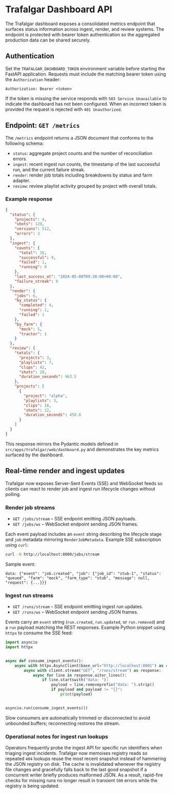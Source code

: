 # Trafalgar Dashboard API

The Trafalgar dashboard exposes a consolidated metrics endpoint that surfaces
status information across ingest, render, and review systems. The endpoint is
protected with bearer token authentication so the aggregated production data can
be shared securely.

## Authentication

Set the `TRAFALGAR_DASHBOARD_TOKEN` environment variable before starting the
FastAPI application. Requests must include the matching bearer token using the
`Authorization` header:

```
Authorization: Bearer <token>
```

If the token is missing the service responds with `503 Service Unavailable` to
indicate the dashboard has not been configured. When an incorrect token is
provided the request is rejected with `401 Unauthorized`.

## Endpoint: `GET /metrics`

The `/metrics` endpoint returns a JSON document that conforms to the following
schema:

- `status`: aggregate project counts and the number of reconciliation errors.
- `ingest`: recent ingest run counts, the timestamp of the last successful run,
  and the current failure streak.
- `render`: render job totals including breakdowns by status and farm adapter.
- `review`: review playlist activity grouped by project with overall totals.

### Example response

```json
{
  "status": {
    "projects": 4,
    "shots": 128,
    "versions": 512,
    "errors": 3
  },
  "ingest": {
    "counts": {
      "total": 10,
      "successful": 9,
      "failed": 1,
      "running": 0
    },
    "last_success_at": "2024-05-08T09:30:00+00:00",
    "failure_streak": 0
  },
  "render": {
    "jobs": 6,
    "by_status": {
      "completed": 4,
      "running": 1,
      "failed": 1
    },
    "by_farm": {
      "mock": 5,
      "tractor": 1
    }
  },
  "review": {
    "totals": {
      "projects": 3,
      "playlists": 7,
      "clips": 42,
      "shots": 28,
      "duration_seconds": 963.5
    },
    "projects": [
      {
        "project": "alpha",
        "playlists": 3,
        "clips": 18,
        "shots": 12,
        "duration_seconds": 450.0
      }
    ]
  }
}
```

This response mirrors the Pydantic models defined in
`src/apps/trafalgar/web/dashboard.py` and demonstrates the key metrics surfaced
by the dashboard.

## Real-time render and ingest updates

Trafalgar now exposes Server-Sent Events (SSE) and WebSocket feeds so clients
can react to render job and ingest run lifecycle changes without polling.

### Render job streams

- `GET /jobs/stream` – SSE endpoint emitting JSON payloads.
- `GET /jobs/ws` – WebSocket endpoint sending JSON frames.

Each event payload includes an `event` string describing the lifecycle stage and
`job` metadata mirroring `RenderJobMetadata`. Example SSE subscription using
`curl`:

```bash
curl -N http://localhost:8000/jobs/stream
```

Sample event:

```text
data: {"event": "job.created", "job": {"job_id": "stub-1", "status": "queued", "farm": "mock", "farm_type": "stub", "message": null, "request": {...}}}
```

### Ingest run streams

- `GET /runs/stream` – SSE endpoint emitting ingest run updates.
- `GET /runs/ws` – WebSocket endpoint sending JSON frames.

Events carry an `event` string (`run.created`, `run.updated`, or `run.removed`)
and a `run` payload matching the REST responses. Example Python snippet using
`httpx` to consume the SSE feed:

```python
import asyncio
import httpx


async def consume_ingest_events():
    async with httpx.AsyncClient(base_url="http://localhost:8001") as client:
        async with client.stream("GET", "/runs/stream") as response:
            async for line in response.aiter_lines():
                if line.startswith("data: "):
                    payload = line.removeprefix("data: ").strip()
                    if payload and payload != "{}":
                        print(payload)


asyncio.run(consume_ingest_events())
```

Slow consumers are automatically trimmed or disconnected to avoid unbounded
buffers; reconnecting restores the stream.

### Operational notes for ingest run lookups

Operators frequently probe the ingest API for specific run identifiers when
triaging ingest incidents. Trafalgar now memoises registry reads so repeated
`404` lookups reuse the most recent snapshot instead of hammering the JSON
registry on disk. The cache is invalidated whenever the registry file changes
and gracefully falls back to the last good snapshot if a concurrent writer
briefly produces malformed JSON. As a result, rapid-fire checks for missing
runs no longer result in transient `500` errors while the registry is being
updated.

